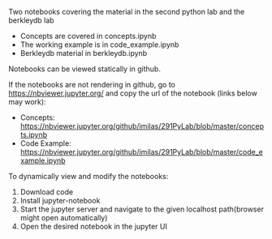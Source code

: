 Two notebooks covering the material in the second python lab and the berkleydb lab
- Concepts are covered in concepts.ipynb 
- The working example is in code_example.ipynb 
- Berkleydb material in berkleydb.ipynb 


Notebooks can be viewed statically in github. 

If the notebooks are not rendering in github, go to https://nbviewer.jupyter.org/ and copy the url of the notebook (links below may work):

- Concepts: https://nbviewer.jupyter.org/github/imilas/291PyLab/blob/master/concepts.ipynb
- Code Example: https://nbviewer.jupyter.org/github/imilas/291PyLab/blob/master/code_example.ipynb

To dynamically view and modify the notebooks:
1. Download code
2. Install jupyter-notebook
3. Start the jupyter server and navigate to the given localhost path(browser might open automatically)
4. Open the desired notebook in the jupyter UI  

